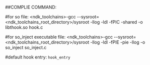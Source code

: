 ##COMPLIE COMMAND:

#for so file:
<ndk_toolchains>-gcc --sysroot=<ndk_toolchains_root_directory>/sysroot -llog -ldl -fPIC -shared -o libthook.so hook.c

#for so_inject executable file:
<ndk_toolchains>-gcc --sysroot=<ndk_toolchains_root_directory>/sysroot -llog -ldl -fPIE -pie -llog -o so_inject so_inject.c

#default hook entry:
`hook_entry`
